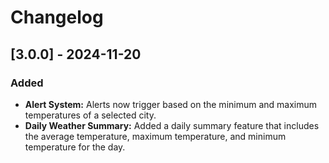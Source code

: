 # Changelog

## [3.0.0] - 2024-11-20
### Added
- **Alert System:** Alerts now trigger based on the minimum and maximum temperatures of a selected city.
- **Daily Weather Summary:** Added a daily summary feature that includes the average temperature, maximum temperature, and minimum temperature for the day.